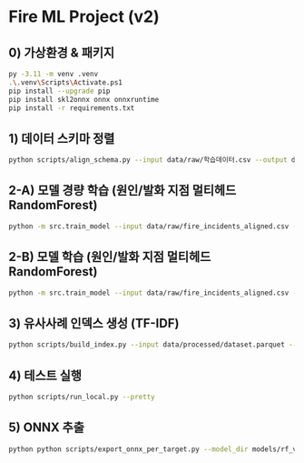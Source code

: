 # Fire ML Project (v2)

## 0) 가상환경 & 패키지
```bash
py -3.11 -m venv .venv
.\.venv\Scripts\Activate.ps1
pip install --upgrade pip
pip install skl2onnx onnx onnxruntime
pip install -r requirements.txt
```

## 1) 데이터 스키마 정렬
```bash
python scripts/align_schema.py --input data/raw/학습데이터.csv --output data/raw/fire_incidents_aligned.csv
```

## 2-A) 모델 경량 학습 (원인/발화 지점 멀티헤드 RandomForest)
```bash
python -m src.train_model --input data/raw/fire_incidents_aligned.csv --outdir models/rf_v1 --fast
```

## 2-B) 모델 학습 (원인/발화 지점 멀티헤드 RandomForest)
```bash
python -m src.train_model --input data/raw/fire_incidents_aligned.csv --outdir models/rf_v1
```

## 3) 유사사례 인덱스 생성 (TF-IDF)
```bash
python scripts/build_index.py --input data/processed/dataset.parquet --outdir models/index_v1
```

## 4) 테스트 실행
```bash
python scripts/run_local.py --pretty
```

## 5) ONNX 추출
```bash
python python scripts/export_onnx_per_target.py --model_dir models/rf_v1 --out models/multihead.onnx
```